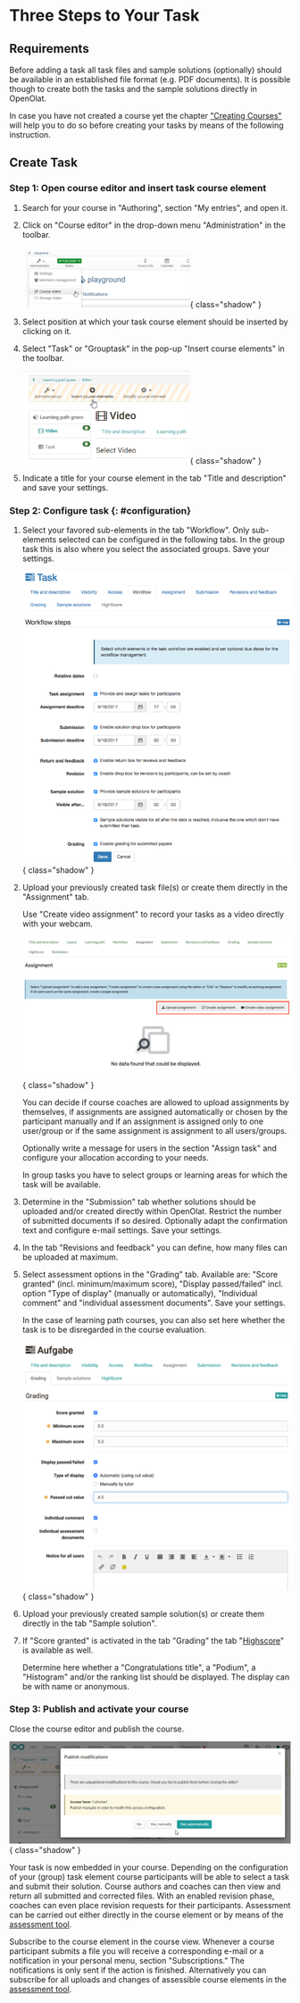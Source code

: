 # Three Steps to Your Task

##  Requirements

Before adding a task all task files and sample solutions (optionally) should
be available in an established file format (e.g. PDF documents). It is
possible though to create both the tasks and the sample solutions directly in
OpenOlat.

In case you have not created a course yet the chapter ["Creating
Courses"](../course_create/index.md) will help you to do so before creating your
tasks by means of the following instruction.

##  Create Task

### Step 1: Open course editor and insert task course element   
1. Search for your course in "Authoring", section "My entries", and open it.

2. Click on "Course editor" in the drop-down menu "Administration" in the
   toolbar. 

     ![Course editor](assets/task_course_editor.png){ class="shadow" }

3. Select position at which your task course element should be inserted by
   clicking on it.

4. Select "Task" or "Grouptask" in the pop-up "Insert course elements" in the
   toolbar.  

     ![Insert course elements](assets/task_insert_course_elements.png){ class="shadow" }

5. Indicate a title for your course element in the tab "Title and
   description" and save your settings.  
  
### Step 2: Configure task  {: #configuration}
 
1. Select your favored sub-elements in the tab "Workflow". Only sub-elements
    selected can be configured in the following tabs. In the group task this is
    also where you select the associated groups. Save your settings.

    ![Tab workflow](assets/task_workflow.png){ class="shadow" }

2. Upload your previously created task file(s) or create them directly in the
    "Assignment" tab.

    Use "Create video assignment" to record your tasks as a video directly with your webcam.

    ![Tab Assignment](assets/task_configuration.png){ class="shadow" }

    You can decide if course coaches are allowed to upload assignments by
    themselves, if assignments are assigned automatically or chosen by the
    participant manually and if an assignment is assigned only to one user/group
    or if the same assignment is assignment to all users/groups.

    Optionally write a message for users in the section "Assign task" and
    configure your allocation according to your needs.

    In group tasks you have to select groups or learning areas for which the
    task will be available.  
  
3. Determine in the "Submission" tab whether solutions should be uploaded
    and/or created directly within OpenOlat. Restrict the number of submitted
    documents if so desired. Optionally adapt the confirmation text and configure
    e-mail settings. Save your settings.  
  
4. In the tab "Revisions and feedback" you can define, how many files can
    be uploaded at maximum.

5. Select assessment options in the "Grading" tab. Available are: "Score
    granted" (incl. minimum/maximum score), "Display passed/failed" incl. option
    "Type of display" (manually or automatically), "Individual comment" and
    "individual assessment documents". Save your settings.

    In the case of learning path courses, you can also set here whether the task
    is to be disregarded in the course evaluation.

    ![Grading](assets/task_grading.png){ class="shadow" }

6. Upload your previously created sample solution(s) or create them directly
    in the tab "Sample solution".  

7. If "Score granted" is activated in the tab "Grading" the tab
    "[Highscore](../course_elements/Assessment.md#highscore)" is available as well.

    Determine here whether a "Congratulations title", a "Podium", a "Histogram"
    and/or the ranking list should be displayed. The display can be with name or
    anonymous.  
  
### Step 3: Publish and activate your course   
  
Close the course editor and publish the course.

![Publish](assets/task_publish.png){ class="shadow" }
  
Your task is now embedded in your course. Depending on the configuration of
your (group) task element course participants will be able to select a task
and submit their solution. Course authors and coaches can then view and return
all submitted and corrected files. With an enabled revision phase, coaches can
even place revision requests for their participants. Assessment can be carried
out either directly in the course element or by means of the [assessment
tool](../course_operation/Using_Course_Tools.md#UsingCourseTools-_bewertungswerkzeug).

Subscribe to the course element in the course view. Whenever a course
participant submits a file you will receive a corresponding e-mail or a
notification in your personal menu, section "Subscriptions." The notifications
is only sent if the action is finished. Alternatively you can subscribe for
all uploads and changes of assessible course elements in the [assessment
tool](../course_operation/Using_Course_Tools.md#UsingCourseTools-_bewertungswerkzeug).